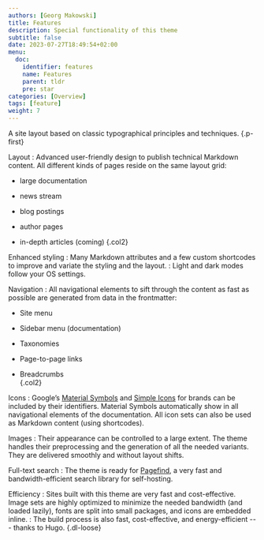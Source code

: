```yaml
---
authors: [Georg Makowski]
title: Features
description: Special functionality of this theme
subtitle: false
date: 2023-07-27T18:49:54+02:00 
menu:
  doc:
    identifier: features
    name: Features
    parent: tldr
    pre: star
categories: [Overview]
tags: [feature]
weight: 7
---
```


A site layout based on classic typographical principles and techniques.
{.p-first}
<!--more-->

Layout
: Advanced user-friendly design to publish technical Markdown content. All different kinds of pages reside on the same layout grid: 

  - large documentation
  
  - news stream
  
  - blog postings

  - author pages
  
  - in-depth articles (coming)
  {.col2}

Enhanced styling
: Many Markdown attributes and a few custom shortcodes to improve and variate the styling and the layout.
: Light and dark modes follow your OS settings.

Navigation
: All navigational elements to sift through the content as fast as possible are generated from data in the frontmatter:
  
  - Site menu

  - Sidebar menu (documentation)

  - Taxonomies
  
  - Page-to-page links
  
  - Breadcrumbs  
  {.col2}

Icons
: Google’s [Material Symbols](https://fonts.google.com/icons) and [Simple Icons](https://simpleicons.org) for brands can be included by their identifiers. Material Symbols automatically show in all navigational elements of the documentation. All icon sets can also be used as Markdown content (using shortcodes).

Images
: Their appearance can be controlled to a large extent. The theme handles their preprocessing and the generation of all the needed variants. They are delivered smoothly and without layout shifts.

Full-text search
: The theme is ready for [Pagefind](https://pagefind.app), a very fast and bandwidth-efficient search library for self-hosting.

Efficiency
: Sites built with this theme are very fast and cost-effective. Image sets are highly optimized to minimize the needed bandwidth (and loaded lazily), fonts are split into small packages, and icons are embedded inline.
: The build process is also fast, cost-effective, and energy-efficient --- thanks to Hugo.
{.dl-loose}
